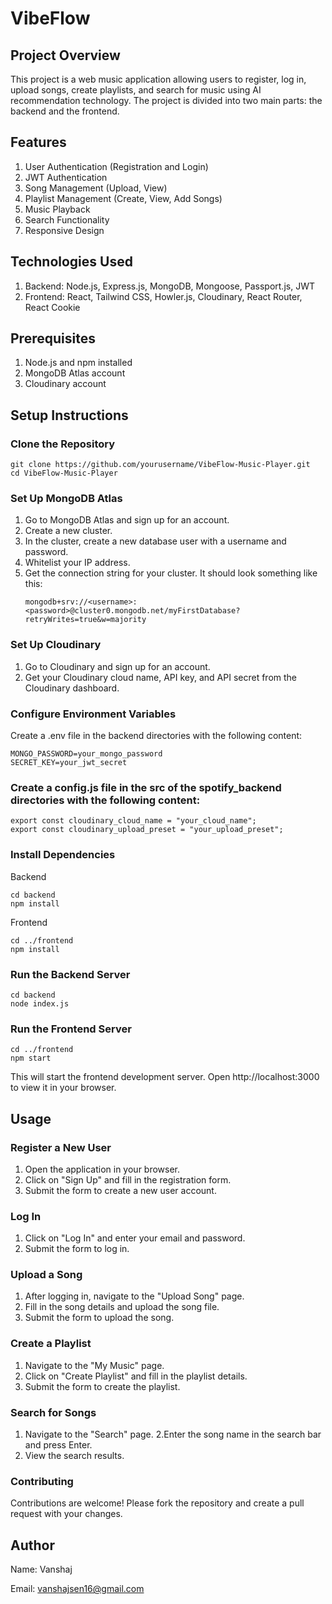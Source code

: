 # VibeFlow
## Project Overview
This project is a web music application allowing users to register, log in, upload songs, create playlists, and search for music using AI recommendation technology. The project is divided into two main parts: the backend and the frontend.
## Features
1. User Authentication (Registration and Login)
2. JWT Authentication
3. Song Management (Upload, View)
4. Playlist Management (Create, View, Add Songs)
5. Music Playback
6. Search Functionality
7. Responsive Design
## Technologies Used
1. Backend: Node.js, Express.js, MongoDB, Mongoose, Passport.js, JWT
2. Frontend: React, Tailwind CSS, Howler.js, Cloudinary, React Router, React Cookie
## Prerequisites
1. Node.js and npm installed
2. MongoDB Atlas account
3. Cloudinary account
## Setup Instructions
### Clone the Repository
```
git clone https://github.com/yourusername/VibeFlow-Music-Player.git
cd VibeFlow-Music-Player
```
### Set Up MongoDB Atlas
 1. Go to MongoDB Atlas and sign up for an account.
 2. Create a new cluster.
 3. In the cluster, create a new database user with a username and password.
 4. Whitelist your IP address.
 5. Get the connection string for your cluster. It should look something like this:
    ```
    mongodb+srv://<username>:<password>@cluster0.mongodb.net/myFirstDatabase?retryWrites=true&w=majority
    ```
### Set Up Cloudinary
 1. Go to Cloudinary and sign up for an account.
 2. Get your Cloudinary cloud name, API key, and API secret from the Cloudinary dashboard.
### Configure Environment Variables
Create a .env file in the backend directories with the following content:
```
MONGO_PASSWORD=your_mongo_password
SECRET_KEY=your_jwt_secret
```
### Create a config.js file in the src of the spotify_backend directories with the following content:
```
export const cloudinary_cloud_name = "your_cloud_name";
export const cloudinary_upload_preset = "your_upload_preset";
```
### Install Dependencies
Backend
```
cd backend
npm install
```

Frontend
```
cd ../frontend
npm install
```
### Run the Backend Server
```
cd backend
node index.js
```
### Run the Frontend Server
```
cd ../frontend
npm start
```
This will start the frontend development server. Open http://localhost:3000 to view it in your browser.

## Usage
### Register a New User
1. Open the application in your browser.
2. Click on "Sign Up" and fill in the registration form.
3. Submit the form to create a new user account.
### Log In
1. Click on "Log In" and enter your email and password.
2. Submit the form to log in.
### Upload a Song
1. After logging in, navigate to the "Upload Song" page.
2. Fill in the song details and upload the song file.
3. Submit the form to upload the song.
### Create a Playlist
1. Navigate to the "My Music" page.
2. Click on "Create Playlist" and fill in the playlist details.
3. Submit the form to create the playlist.
### Search for Songs
1. Navigate to the "Search" page.
2.Enter the song name in the search bar and press Enter.
3. View the search results.
### Contributing
Contributions are welcome! Please fork the repository and create a pull request with your changes.
## Author 
Name: Vanshaj

Email: vanshajsen16@gmail.com
